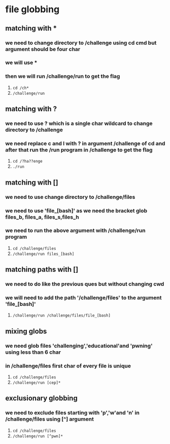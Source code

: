 # **file globbing**

 ## matching with *
 ### we need to change directory to /challenge using cd cmd but argument should be four char
 ### we will use *
 ### then we will run /challenge/run to get the flag
 1. `cd /ch*`
 2. `/challenge/run`

 ## matching with ?
 ### we need to use ? which is a single char wildcard  to change directory to /challenge
 ### we need replace c and l with ? in argument /challenge of cd and after that run the /run program in /challenge to get the flag
 1. `cd /?ha??enge`
 2. `./run`

## matching with []
### we need to use change directory to /challenge/files
### we need to use 'file_[bash]' as we need the bracket glob files_b, files_a, files_s,files_h
### we need to run the above argument with /challenge/run program
1. `cd /challenge/files`
2. `/challenge/run files_[bash]`

## matching paths with []
### we need to do like the previous ques but without changing cwd
### we will need to add the path '/challenge/files' to the argument 'file_[bash]'
1. `/challenge/run /challenge/files/file_[bash]`

## mixing globs
### we need glob files 'challenging','educational'and 'pwning' using less than 6 char
### in /challenge/files first char of every file is unique
1. `cd /challenge/files`
2. `/challenge/run [cep]*`

## exclusionary globbing
### we need to exclude files starting with 'p','w'and 'n' in /challenge/files using [^] argument
1. `cd /challenge/files`
2. `/challenge/run [^pwn]*`
